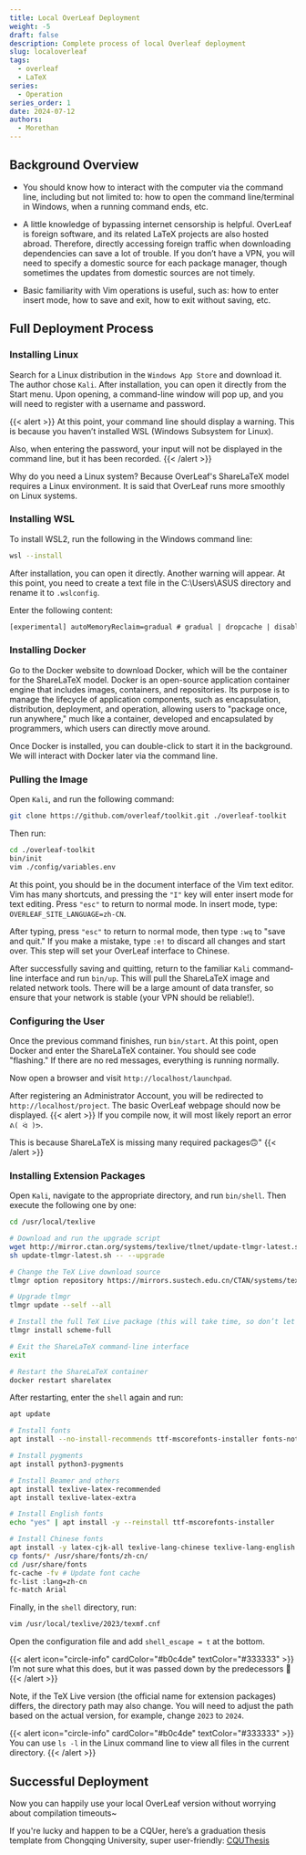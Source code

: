 ```yaml
---
title: Local OverLeaf Deployment
weight: -5
draft: false
description: Complete process of local Overleaf deployment
slug: localoverleaf
tags:
  - overleaf
  - LaTeX
series:
  - Operation
series_order: 1
date: 2024-07-12
authors:
  - Morethan
---
```


## Background Overview

- You should know how to interact with the computer via the command line, including but not limited to: how to open the command line/terminal in Windows, when a running command ends, etc.

- A little knowledge of bypassing internet censorship is helpful. OverLeaf is foreign software, and its related LaTeX projects are also hosted abroad. Therefore, directly accessing foreign traffic when downloading dependencies can save a lot of trouble. If you don’t have a VPN, you will need to specify a domestic source for each package manager, though sometimes the updates from domestic sources are not timely.

- Basic familiarity with Vim operations is useful, such as: how to enter insert mode, how to save and exit, how to exit without saving, etc.

## Full Deployment Process

### Installing Linux
Search for a Linux distribution in the `Windows App Store` and download it. The author chose `Kali`. After installation, you can open it directly from the Start menu. Upon opening, a command-line window will pop up, and you will need to register with a username and password.

{{< alert >}}
At this point, your command line should display a warning. This is because you haven’t installed WSL (Windows Subsystem for Linux).

Also, when entering the password, your input will not be displayed in the command line, but it has been recorded.
{{< /alert >}}

Why do you need a Linux system? Because OverLeaf's ShareLaTeX model requires a Linux environment. It is said that OverLeaf runs more smoothly on Linux systems.

### Installing WSL
To install WSL2, run the following in the Windows command line:
```sh
wsl --install
```

After installation, you can open it directly. Another warning will appear. At this point, you need to create a text file in the C:\Users\ASUS directory and rename it to `.wslconfig`.

Enter the following content:
```txt
[experimental] autoMemoryReclaim=gradual # gradual | dropcache | disabled networkingMode=mirrored dnsTunneling=true firewall=true autoProxy=true
```

### Installing Docker
Go to the Docker website to download Docker, which will be the container for the ShareLaTeX model. Docker is an open-source application container engine that includes images, containers, and repositories. Its purpose is to manage the lifecycle of application components, such as encapsulation, distribution, deployment, and operation, allowing users to "package once, run anywhere," much like a container, developed and encapsulated by programmers, which users can directly move around.

Once Docker is installed, you can double-click to start it in the background. We will interact with Docker later via the command line.

### Pulling the Image

Open `Kali`, and run the following command:
```sh
git clone https://github.com/overleaf/toolkit.git ./overleaf-toolkit
```

Then run:
```sh
cd ./overleaf-toolkit
bin/init
vim ./config/variables.env
```

At this point, you should be in the document interface of the Vim text editor. Vim has many shortcuts, and pressing the `"I"` key will enter insert mode for text editing. Press `"esc"` to return to normal mode. In insert mode, type: `OVERLEAF_SITE_LANGUAGE=zh-CN`.

After typing, press `"esc"` to return to normal mode, then type `:wq` to "save and quit." If you make a mistake, type `:e!` to discard all changes and start over. This step will set your OverLeaf interface to Chinese.

After successfully saving and quitting, return to the familiar `Kali` command-line interface and run `bin/up`. This will pull the ShareLaTeX image and related network tools. There will be a large amount of data transfer, so ensure that your network is stable (your VPN should be reliable!).

### Configuring the User
Once the previous command finishes, run `bin/start`. At this point, open Docker and enter the ShareLaTeX container. You should see code "flashing." If there are no red messages, everything is running normally.

Now open a browser and visit `http://localhost/launchpad`.

After registering an Administrator Account, you will be redirected to `http://localhost/project`. The basic OverLeaf webpage should now be displayed.
{{< alert >}}
If you compile now, it will most likely report an error `ᕕ( ᐛ )ᕗ`.

This is because ShareLaTeX is missing many required packages🙃"
{{< /alert >}}

### Installing Extension Packages

Open `Kali`, navigate to the appropriate directory, and run `bin/shell`. Then execute the following one by one:
```sh
cd /usr/local/texlive

# Download and run the upgrade script
wget http://mirror.ctan.org/systems/texlive/tlnet/update-tlmgr-latest.sh
sh update-tlmgr-latest.sh -- --upgrade

# Change the TeX Live download source
tlmgr option repository https://mirrors.sustech.edu.cn/CTAN/systems/texlive/tlnet/

# Upgrade tlmgr
tlmgr update --self --all

# Install the full TeX Live package (this will take time, so don’t let the shell disconnect)
tlmgr install scheme-full

# Exit the ShareLaTeX command-line interface
exit

# Restart the ShareLaTeX container
docker restart sharelatex
```

After restarting, enter the `shell` again and run:
```sh
apt update

# Install fonts
apt install --no-install-recommends ttf-mscorefonts-installer fonts-noto texlive-fonts-recommended tex-gyre fonts-wqy-microhei fonts-wqy-zenhei fonts-noto-cjk fonts-noto-cjk-extra fonts-noto-color-emoji fonts-noto-extra fonts-noto-ui-core fonts-noto-ui-extra fonts-noto-unhinted fonts-texgyre

# Install pygments
apt install python3-pygments

# Install Beamer and others
apt install texlive-latex-recommended
apt install texlive-latex-extra

# Install English fonts
echo "yes" | apt install -y --reinstall ttf-mscorefonts-installer

# Install Chinese fonts
apt install -y latex-cjk-all texlive-lang-chinese texlive-lang-english
cp fonts/* /usr/share/fonts/zh-cn/
cd /usr/share/fonts
fc-cache -fv # Update font cache
fc-list :lang=zh-cn
fc-match Arial
```

Finally, in the `shell` directory, run:
```sh
vim /usr/local/texlive/2023/texmf.cnf
```
Open the configuration file and add `shell_escape = t` at the bottom.


{{< alert icon="circle-info" cardColor="#b0c4de" textColor="#333333" >}}
I’m not sure what this does, but it was passed down by the predecessors 🤔
{{< /alert >}}

Note, if the TeX Live version (the official name for extension packages) differs, the directory path may also change. You will need to adjust the path based on the actual version, for example, change `2023` to `2024`.

{{< alert icon="circle-info" cardColor="#b0c4de" textColor="#333333" >}}
You can use `ls -l` in the Linux command line to view all files in the current directory.
{{< /alert >}}
## Successful Deployment
Now you can happily use your local OverLeaf version without worrying about compilation timeouts~

If you're lucky and happen to be a CQUer, here’s a graduation thesis template from Chongqing University, super user-friendly: [CQUThesis](https://github.com/nanmu42/CQUThesis)
